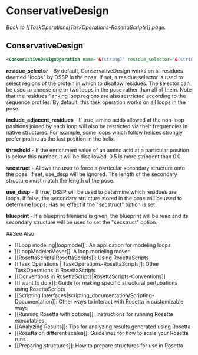 # ConservativeDesign
*Back to [[TaskOperations|TaskOperations-RosettaScripts]] page.*
## ConservativeDesign

```xml
<ConservativeDesignOperation name="&(string)" residue_selector="&(string)" data_source=(string,"blosum62") add_to_allowed_aas=(bool,"false") include_native_aa=(bool,"true")/>
```

**residue_selector** - By default, ConservativeDesign works on all residues deemed "loops" by DSSP in the pose. If set, a residue selector is used to select regions of the protein in which to disallow residues. The selector can be used to choose one or two loops in the pose rather than all of them. Note that the residues flanking loop regions are also restricted according to the sequence profiles. By default, this task operation works on all loops in the pose.

**include_adjacent_residues** - If true, amino acids allowed at the non-loop positions joined by each loop will also be restricted via their frequencies in native structures.  For example, some loops which follow helices strongly prefer proline as the last position in the helix.

**threshold** - If the enrichment value of an amino acid at a particular position is below this number, it will be disallowed. 0.5 is more stringent than 0.0.

**secstruct** - Allows the user to force a particular secondary structure onto the pose. If set, use_dssp will be ignored. The length of the secondary structure must match the length of the pose.

**use_dssp** - If true, DSSP will be used to determine which residues are loops.  If false, the secondary structure stored in the pose will be used to determine loops.  Has no effect if the "secstruct" option is set.

**blueprint** - If a blueprint filename is given, the blueprint will be read and its secondary structure will be used to set the "secstruct" option.


##See Also

* [[Loop modeling|loopmodel]]: An application for modeling loops
* [[LoopModelerMover]]: A loop modeling mover
* [[RosettaScripts|RosettaScripts]]: Using RosettaScripts
* [[Task Operations | TaskOperations-RosettaScripts]]: Other TaskOperations in RosettaScripts
* [[Conventions in RosettaScripts|RosettaScripts-Conventions]]
* [[I want to do x]]: Guide for making specific structural pertubations using RosettaScripts
* [[Scripting Interfaces|scripting_documentation/Scripting-Documentation]]: Other ways to interact with Rosetta in customizable ways
* [[Running Rosetta with options]]: Instructions for running Rosetta executables.
* [[Analyzing Results]]: Tips for analyzing results generated using Rosetta
* [[Rosetta on different scales]]: Guidelines for how to scale your Rosetta runs
* [[Preparing structures]]: How to prepare structures for use in Rosetta
